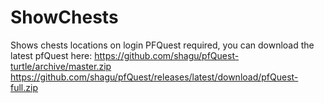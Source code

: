 # ShowChests
Shows chests locations on login PFQuest required, you can download the latest pfQuest here: https://github.com/shagu/pfQuest-turtle/archive/master.zip
https://github.com/shagu/pfQuest/releases/latest/download/pfQuest-full.zip
